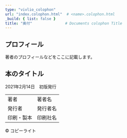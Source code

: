 ```yaml
---
type: "vivlio_colophon"
url: "index.colophon.html"  # <name>.colophon.html
_build: { list: false }
title: "奥付"               # Documents colophon Title
---
```


## プロフィール

著者のプロフィールなどをここに記載します。





<div role="doc-colophon">

## 本のタイトル

2021年2月14日　初版発行

| | |
| -- | --  |
|著者| 著者名 |
|発行者| 発行者名 |
|印刷・製本| 印刷社名 |

© コピーライト

</div>